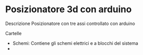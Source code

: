 Posizionatore 3d con arduino
============================

Descrizione
Posizionatore con tre assi controllato con arduino


Cartelle
+ Schemi: Contiene gli schemi elettrici e a blocchi del sistema
+ 
